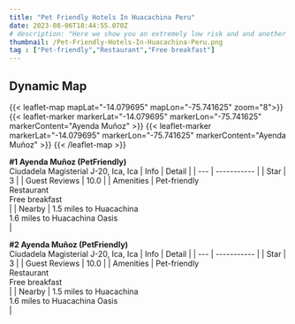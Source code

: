 ```yaml
---
title: "Pet Friendly Hotels In Huacachina Peru"
date: 2023-08-06T18:44:55.070Z
# description: "Here we show you an extremely low risk and and another medium risk approach to earn passive income "
thumbnail: /Pet-Friendly-Hotels-In-Huacachina-Peru.png
tag : ["Pet-friendly","Restaurant","Free breakfast"]
---
```


## Dynamic Map
{{< leaflet-map  mapLat="-14.079695" mapLon="-75.741625" zoom="8">}}
    {{< leaflet-marker markerLat="-14.079695" markerLon="-75.741625" markerContent="Ayenda Muñoz" >}}
    {{< leaflet-marker markerLat="-14.079695" markerLon="-75.741625" markerContent="Ayenda Muñoz" >}}
{{< /leaflet-map >}}


**#1 Ayenda Muñoz (PetFriendly)**<br>Ciudadela Magisterial J-20, Ica, Ica
| Info | Detail |
| --- | ----------- |
| Star | 3 |
| Guest Reviews | 10.0 |
| Amenities | Pet-friendly<br>Restaurant<br>Free breakfast<br> |
| Nearby | 1.5 miles to Huacachina<br>1.6 miles to Huacachina Oasis<br> |

**#2 Ayenda Muñoz (PetFriendly)**<br>Ciudadela Magisterial J-20, Ica, Ica
| Info | Detail |
| --- | ----------- |
| Star | 3 |
| Guest Reviews | 10.0 |
| Amenities | Pet-friendly<br>Restaurant<br>Free breakfast<br> |
| Nearby | 1.5 miles to Huacachina<br>1.6 miles to Huacachina Oasis<br> |

